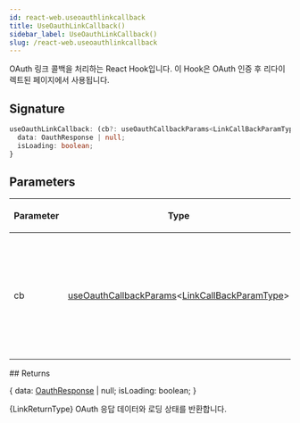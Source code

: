 ```yaml
---
id: react-web.useoauthlinkcallback
title: UseOauthLinkCallback()
sidebar_label: UseOauthLinkCallback()
slug: /react-web.useoauthlinkcallback
---
```






OAuth 링크 콜백을 처리하는 React Hook입니다. 이 Hook은 OAuth 인증 후 리다이렉트된 페이지에서 사용됩니다.

## Signature

```typescript
useOauthLinkCallback: (cb?: useOauthCallbackParams<LinkCallBackParamType>) => {
  data: OauthResponse | null;
  isLoading: boolean;
}
```

## Parameters

<table><thead><tr><th>

Parameter


</th><th>

Type


</th><th>

Description


</th></tr></thead>
<tbody><tr><td>

cb


</td><td>

[useOauthCallbackParams](./react-web.useoauthcallbackparams)&lt;[LinkCallBackParamType](./react-web.linkcallbackparamtype)&gt;


</td><td>

_(Optional)_ 콜백 함수 파라미터. `onSuccess`와 `onFail` 콜백 함수를 포함할 수 있습니다.


</td></tr>
</tbody></table>
## Returns

\{ data: [OauthResponse](./react-web.oauthresponse) \| null; isLoading: boolean; \}

\{LinkReturnType\} OAuth 응답 데이터와 로딩 상태를 반환합니다.

